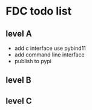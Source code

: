 # FDC todo list

## level A

* add c interface use pybind11
* add command line interface
* publish to pypi

## level B

## level C